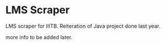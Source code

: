 # LMS Scraper

LMS scraper for IIITB. Reiteration of Java project done last year.  

more info to be added later.
